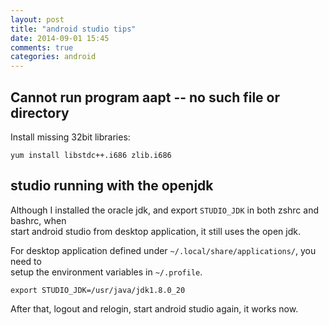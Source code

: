 ```yaml
---
layout: post
title: "android studio tips"
date: 2014-09-01 15:45
comments: true
categories: android
---
```


## Cannot run program aapt -- no such file or directory

Install missing 32bit libraries:

```
yum install libstdc++.i686 zlib.i686
```

## studio running with the openjdk

Although I installed the oracle jdk, and export `STUDIO_JDK` in both zshrc and bashrc, when  
start android studio from desktop application, it still uses the open jdk.

For desktop application defined under `~/.local/share/applications/`, you need to  
setup the environment variables in `~/.profile`.

```
export STUDIO_JDK=/usr/java/jdk1.8.0_20
```

After that, logout and relogin, start android studio again, it works now.


